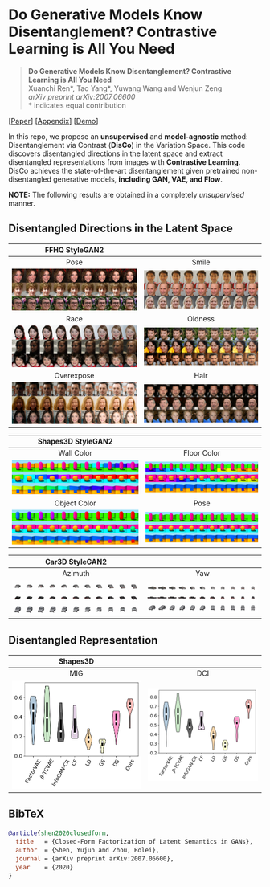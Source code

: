 # Do Generative Models Know Disentanglement? Contrastive Learning is All You Need

> **Do Generative Models Know Disentanglement? Contrastive Learning is All You Need** <br>
> Xuanchi Ren*, Tao Yang*, Yuwang Wang and Wenjun Zeng <br>
> *arXiv preprint arXiv:2007.06600*<br>
> \* indicates equal contribution 
> 
[[Paper]()]
[[Appendix]()]
[[Demo]()]

In this repo, we propose an **unsupervised** and **model-agnostic** method: Disentanglement via Contrast (**DisCo**) in the Variation Space.
This code discovers disentangled directions in the latent space and extract disentangled representations from images with **Contrastive Learning**.
DisCo achieves the state-of-the-art disentanglement given pretrained non-disentangled generative models, **including GAN, VAE, and Flow**. 

**NOTE:** The following results are obtained in a completely *unsupervised* manner.

## Disentangled Directions in the Latent Space
| FFHQ StyleGAN2 |  |
| :---: | :---: |
| Pose | Smile |
| ![image](./images/FFHQ/FFHQ_pose.png) | ![image](./images/FFHQ/FFHQ_smile.png) |
| Race | Oldness |
| ![image](./images/FFHQ/FFHQ_color.png) | ![image](./images/FFHQ/FFHQ_old.png) |
| Overexpose | Hair |
| ![image](./images/FFHQ/FFHQ_over.png) | ![image](./images/FFHQ/FFHQ_hair.png) |

| Shapes3D StyleGAN2 |  |
| :---: | :---: |
| Wall Color | Floor Color |
| ![image](./images/shape3d/style_shape_back.png) | ![image](./images/shape3d/style_shape_floor.png) |
| Object Color | Pose |
| ![image](./images/shape3d/style_shape_object.png) | ![image](./images/shape3d/style_shape_pose.png) |

| Car3D StyleGAN2 | |
| :---: | :---: |
| Azimuth | Yaw |
| ![image](./images/car3d/style_car_azi.png) | ![image](./images/car3d/style_car_yaw.png) |

## Disentangled Representation
| Shapes3D | |
| :---: | :---: |
| MIG | DCI |
| ![image](./images/distribution_mig.png) | ![image](./images/distribution.png) |



## BibTeX

```bibtex
@article{shen2020closedform,
  title   = {Closed-Form Factorization of Latent Semantics in GANs},
  author  = {Shen, Yujun and Zhou, Bolei},
  journal = {arXiv preprint arXiv:2007.06600},
  year    = {2020}
}
```
